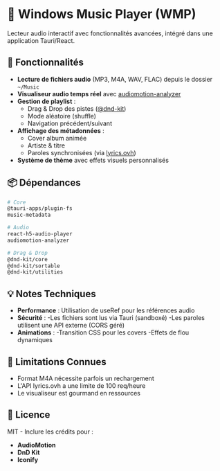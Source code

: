 # 🎵 Windows Music Player (WMP)

Lecteur audio interactif avec fonctionnalités avancées, intégré dans une application Tauri/React.

## 🎯 Fonctionnalités

- **Lecture de fichiers audio** (MP3, M4A, WAV, FLAC) depuis le dossier `~/Music`
- **Visualiseur audio temps réel** avec [audiomotion-analyzer](https://www.audiomotion.dev)
- **Gestion de playlist** :
  - Drag & Drop des pistes ([@dnd-kit](https://dndkit.com))
  - Mode aléatoire (shuffle)
  - Navigation précédent/suivant
- **Affichage des métadonnées** :
  - Cover album animée
  - Artiste & titre
  - Paroles synchronisées (via [lyrics.ovh](https://lyrics.ovh))
- **Système de thème** avec effets visuels personnalisés

## 📦 Dépendances

```bash
# Core
@tauri-apps/plugin-fs
music-metadata

# Audio
react-h5-audio-player
audiomotion-analyzer

# Drag & Drop
@dnd-kit/core
@dnd-kit/sortable
@dnd-kit/utilities
```

## 💡 Notes Techniques

- **Performance** : Utilisation de useRef pour les références audio
- **Sécurité** :
    -Les fichiers sont lus via Tauri (sandboxé)
    -Les paroles utilisent une API externe (CORS géré)
- **Animations** :
    -Transition CSS pour les covers
    -Effets de flou dynamiques

## 🚨 Limitations Connues
-  Format M4A nécessite parfois un rechargement
-  L'API lyrics.ovh a une limite de 100 req/heure
-  Le visualiseur est gourmand en ressources

## 📄 Licence

MIT - Inclure les crédits pour :
- **AudioMotion**
- **DnD Kit**
- **Iconify**

